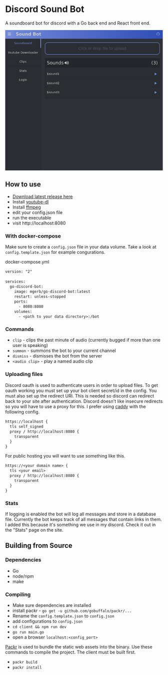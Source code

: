 # Discord Sound Bot

A soundboard bot for discord with a Go back end and React front end.

![Image](./screenshots/sound-bot.png)

## How to use

- [Download latest release here](https://github.com/mgerb/go-discord-bot/releases)
- Install [youtube-dl](https://github.com/rg3/youtube-dl/blob/master/README.md#installation)
- Install [ffmpeg](https://www.ffmpeg.org/download.html)
- edit your config.json file
- run the executable
- visit http://localhost:8080

### With docker-compose

Make sure to create a `config.json` file in your data volume.
Take a look at `config.template.json` for example congurations.

docker-compose.yml

```
version: "2"

services:
  go-discord-bot:
    image: mgerb/go-discord-bot:latest
    restart: unless-stopped
    ports:
      - 8080:8080
    volumes:
      - <path to your data directory>:/bot
```

### Commands

- `clip` - clips the past minute of audio (currently bugged if more than one user is speaking)
- `summon` - summons the bot to your current channel
- `dismiss` - dismisses the bot from the server
- `<audio clip>` - play a named audio clip

### Uploading files

Discord oauth is used to authenticate users in order to upload files.
To get oauth working you must set up your bot client secret/id in the config.
You must also set up the redirect URI. This is needed so discord can redirect
back to your site after authentication. Discord doesn't like insecure redirects
so you will have to use a proxy for this. I prefer using [caddy](https://github.com/mholt/caddy)
with the following config.

```
https://localhost {
  tls self_signed
  proxy / http://localhost:8080 {
    transparent
  }
}
```

For public hosting you will want to use something like this.

```
https://<your domain name> {
  tls <your email>
  proxy / http://localhost:8080 {
    transparent
  }
}
```

### Stats

If logging is enabled the bot will log all messages and store in a database file. Currently the bot keeps track of
all messages that contain links in them. I added this because it's something we use in my discord.
Check it out in the "Stats" page on the site.

## Building from Source

### Dependencies

- Go
- node/npm
- make

### Compiling

- Make sure dependencies are installed
- install packr - `go get -u github.com/gobuffalo/packr/...`
- Rename the `config.template.json` to `config.json`
- add configurations to `config.json`
- `cd client && npm run dev`
- `go run main.go`
- open a browser `localhost:<config_port>`

[Packr](https://github.com/gobuffalo/packr) is used to bundle the static web assets into the binary.
Use these commands to compile the project. The client must be built first.

- `packr build`
- `packr install`
